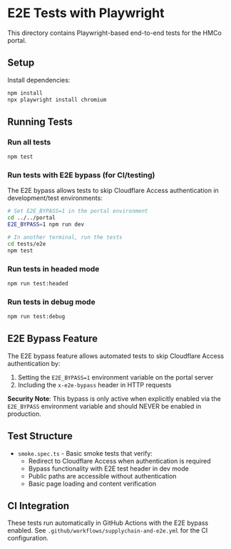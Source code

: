 # E2E Tests with Playwright

This directory contains Playwright-based end-to-end tests for the HMCo portal.

## Setup

Install dependencies:

```bash
npm install
npx playwright install chromium
```

## Running Tests

### Run all tests

```bash
npm test
```

### Run tests with E2E bypass (for CI/testing)

The E2E bypass allows tests to skip Cloudflare Access authentication in development/test environments:

```bash
# Set E2E_BYPASS=1 in the portal environment
cd ../../portal
E2E_BYPASS=1 npm run dev

# In another terminal, run the tests
cd tests/e2e
npm test
```

### Run tests in headed mode

```bash
npm run test:headed
```

### Run tests in debug mode

```bash
npm run test:debug
```

## E2E Bypass Feature

The E2E bypass feature allows automated tests to skip Cloudflare Access authentication by:

1. Setting the `E2E_BYPASS=1` environment variable on the portal server
2. Including the `x-e2e-bypass` header in HTTP requests

**Security Note**: This bypass is only active when explicitly enabled via the `E2E_BYPASS` environment variable and should NEVER be enabled in production.

## Test Structure

- `smoke.spec.ts` - Basic smoke tests that verify:
  - Redirect to Cloudflare Access when authentication is required
  - Bypass functionality with E2E test header in dev mode
  - Public paths are accessible without authentication
  - Basic page loading and content verification

## CI Integration

These tests run automatically in GitHub Actions with the E2E bypass enabled. See `.github/workflows/supplychain-and-e2e.yml` for the CI configuration.
